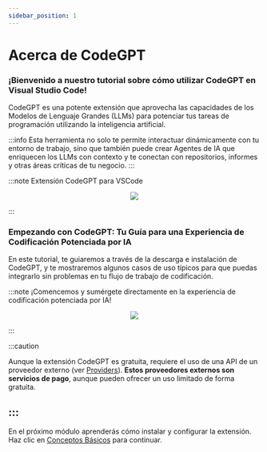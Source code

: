 ```yaml
---
sidebar_position: 1
---
```


# Acerca de CodeGPT

### ¡Bienvenido a nuestro tutorial sobre cómo utilizar CodeGPT en Visual Studio Code!

CodeGPT es una potente extensión que aprovecha las capacidades de los Modelos de Lenguaje Grandes (LLMs) para potenciar tus tareas de programación utilizando la inteligencia artificial.

:::info
Esta herramienta no solo te permite interactuar dinámicamente con tu entorno de trabajo, sino que también puede crear Agentes de IA que enriquecen los LLMs con contexto y te conectan con repositorios, informes y otras áreas críticas de tu negocio.
:::

:::note Extensión CodeGPT para VSCode
<p align="center">
    <img src="https://github.com/davila7/code-gpt-docs/assets/6216945/8cbbef10-5767-437f-abbc-3000237f8d90"/>
</p>
:::

### Empezando con CodeGPT: Tu Guía para una Experiencia de Codificación Potenciada por IA

En este tutorial, te guiaremos a través de la descarga e instalación de CodeGPT, y te mostraremos algunos casos de uso típicos para que puedas integrarlo sin problemas en tu flujo de trabajo de codificación.

:::note ¡Comencemos y sumérgete directamente en la experiencia de codificación potenciada por IA!
<p align="center">
    <img src="https://github.com/davila7/code-gpt-docs/main/assets/6216945/a7f7acc0-4e85-4e88-9370-a2d2f1163a1d"/>
</p>
:::

:::caution

Aunque la extensión CodeGPT es gratuita, requiere el uso de una API de un proveedor externo (ver [Providers](https://docs.codegpt.co/es/docs/category/ai-providers)). **Estos proveedores externos son servicios de pago**, aunque pueden ofrecer un uso limitado de forma gratuita.

:::
---
En el próximo módulo aprenderás cómo instalar y configurar la extensión. Haz clic en [Conceptos Básicos](https://docs.codegpt.co/docs/category/basics) para continuar.
